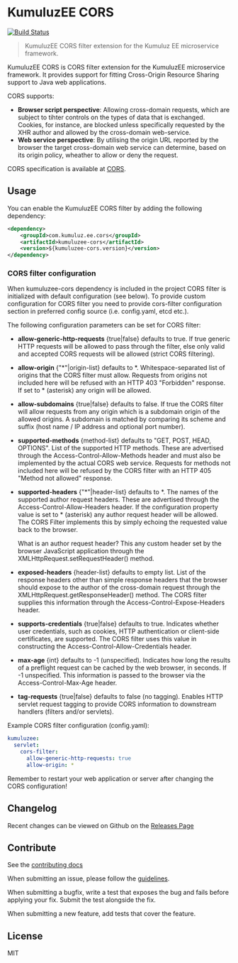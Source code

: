 # KumuluzEE CORS
[![Build Status](https://img.shields.io/travis/kumuluz/kumuluzee-cors/master.svg?style=flat)](https://travis-ci.org/kumuluz/kumuluzee-cors)

> KumuluzEE CORS filter extension for the Kumuluz EE microservice framework. 

KumuluzEE CORS is CORS filter extension for the KumuluzEE microservice framework. It provides support for fitting Cross-Origin Resource 
Sharing support to Java web applications. 
 
CORS supports:

 * **Browser script perspective**: Allowing cross-domain requests, which are subject to tihter controls on the types of data that is exchanged.
  Cookies, for instance, are blocked unless specifically requested by the XHR author and allowed by the cross-domain web-service.
 * **Web service perspective**: By utilising the origin URL reported by the browser the target cross-domain web service can determine, based 
 on its origin policy, wheather to allow or deny the request.
 
CORS specification is available at [CORS](https://www.w3.org/TR/cors/).
## Usage

You can enable the KumuluzEE CORS filter by adding the following dependency:
```xml
<dependency>
    <groupId>com.kumuluz.ee.cors</groupId>
    <artifactId>kumuluzee-cors</artifactId>
    <version>${kumuluzee-cors.version}</version>
</dependency>
```

### CORS filter configuration

When kumuluzee-cors dependency is included in the project CORS filter is initialized with default configuration (see below).
To provide custom configuration for CORS filter you need to provide cors-filter configuration section in preferred config source 
(i.e. config.yaml, etcd etc.).  
 
The following configuration parameters can be set for CORS filter:

  * **allow-generic-http-requests** {true|false} defaults to true.
    If true generic HTTP requests will be allowed to pass through the filter, else only valid and accepted CORS requests will be allowed (strict CORS filtering).
  
  * **allow-origin** {"*"|origin-list} defaults to *.
    Whitespace-separated list of origins that the CORS filter must allow. Requests from origins not included here will be refused with an HTTP 403 "Forbidden" response. If set to * (asterisk) any origin will be allowed.
    
  * **allow-subdomains** {true|false} defaults to false.
    If true the CORS filter will allow requests from any origin which is a subdomain origin of the allowed origins. A subdomain is matched by comparing its scheme and suffix (host name / IP address and optional port number).
    
  * **supported-methods** {method-list} defaults to "GET, POST, HEAD, OPTIONS".
    List of the supported HTTP methods. These are advertised through the Access-Control-Allow-Methods header and must also be implemented by the actual CORS web service. Requests for methods not included here will be refused by the CORS filter with an HTTP 405 "Method not allowed" response.
    
  * **supported-headers** {"*"|header-list} defaults to *.
    The names of the supported author request headers. These are advertised through the Access-Control-Allow-Headers header.
    If the configuration property value is set to * (asterisk) any author request header will be allowed. The CORS Filter implements this by simply echoing the requested value back to the browser.
    
    What is an author request header? This any custom header set by the browser JavaScript application through the XMLHttpRequest.setRequestHeader() method.
    
  * **exposed-headers** {header-list} defaults to empty list.
    List of the response headers other than simple response headers that the browser should expose to the author of the cross-domain request through the XMLHttpRequest.getResponseHeader() method. The CORS filter supplies this information through the Access-Control-Expose-Headers header.
                    
  * **supports-credentials** {true|false} defaults to true.
    Indicates whether user credentials, such as cookies, HTTP authentication or client-side certificates, are supported. The CORS filter uses this value in constructing the Access-Control-Allow-Credentials header.
    
  * **max-age** {int} defaults to -1 (unspecified).
    Indicates how long the results of a preflight request can be cached by the web browser, in seconds. If -1 unspecified. This information is passed to the browser via the Access-Control-Max-Age header.

  * **tag-requests** {true|false} defaults to false (no tagging).
    Enables HTTP servlet request tagging to provide CORS information to downstream handlers (filters and/or servlets).
  

Example CORS filter configuration (config.yaml):
```yaml
kumuluzee:
  servlet:
    cors-filter:
      allow-generic-http-requests: true
      allow-origin: *
```

Remember to restart your web application or server after changing the CORS configuration!

## Changelog

Recent changes can be viewed on Github on the [Releases Page](https://github.com/kumuluz/kumuluzee-cors/releases)

## Contribute

See the [contributing docs](https://github.com/kumuluz/kumuluzee-cors/blob/master/CONTRIBUTING.md)

When submitting an issue, please follow the 
[guidelines](https://github.com/kumuluz/kumuluzee-cors/blob/master/CONTRIBUTING.md#bugs).

When submitting a bugfix, write a test that exposes the bug and fails before applying your fix. Submit the test 
alongside the fix.

When submitting a new feature, add tests that cover the feature.

## License

MIT
